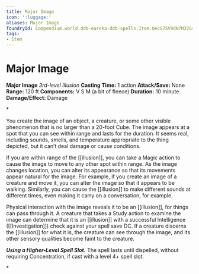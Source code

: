 ```yaml
---
title: Major Image
icon: ':luggage:'
aliases: Major Image
foundryId: Compendium.world.ddb-eureka-ddb-spells.Item.QecS7SV9dN7M37G4
tags:
- Item
---
```


# Major Image

**Major Image**
_3rd-level Illusion_
**Casting Time:** 1 action
**Attack/Save:** None
**Range:** 120 ft
**Components:** V S M (a bit of fleece)
**Duration:** 10 minute
**Damage/Effect:** Damage

*<p>You create the image of an object, a creature, or some other visible phenomenon that is no larger than a 20-foot Cube. The image appears at a spot that you can see within range and lasts for the duration. It seems real, including sounds, smells, and temperature appropriate to the thing depicted, but it can’t deal damage or cause conditions.

If you are within range of the [[illusion]], you can take a Magic action to cause the image to move to any other spot within range. As the image changes location, you can alter its appearance so that its movements appear natural for the image. For example, if you create an image of a creature and move it, you can alter the image so that it appears to be walking. Similarly, you can cause the [[illusion]] to make different sounds at different times, even making it carry on a conversation, for example.

Physical interaction with the image reveals it to be an [[illusion]], for things can pass through it. A creature that takes a Study action to examine the image can determine that it is an [[illusion]] with a successful Intelligence ([[Investigation]]) check against your spell save DC. If a creature discerns the [[illusion]] for what it is, the creature can see through the image, and its other sensory qualities become faint to the creature.

***Using a Higher-Level Spell Slot.*** The spell lasts until dispelled, without requiring Concentration, if cast with a level 4+ spell slot.</p>*